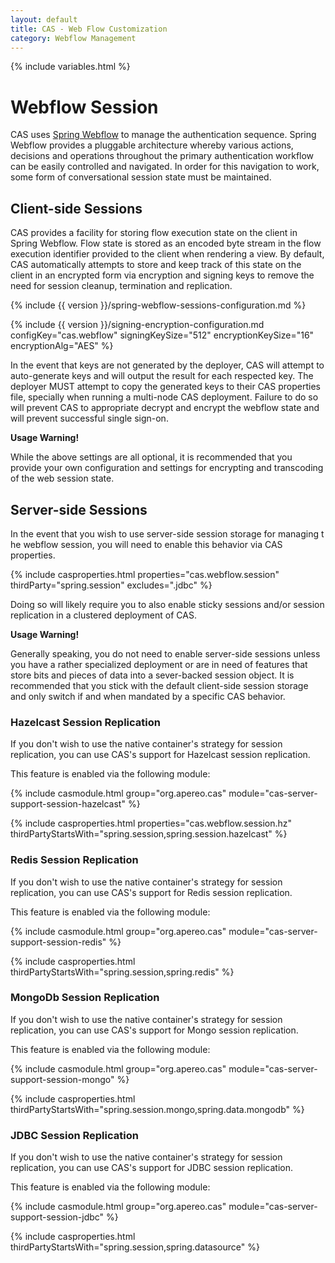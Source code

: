 ```yaml
---
layout: default
title: CAS - Web Flow Customization
category: Webflow Management
---
```


{% include variables.html %}

# Webflow Session

CAS uses [Spring Webflow](https://github.com/spring-projects/spring-webflow) to manage the
authentication sequence. Spring Webflow provides a pluggable architecture whereby various actions,
decisions and operations throughout the primary authentication workflow can be easily controlled
and navigated. In order for this navigation to work, some form of conversational session state must be maintained.

## Client-side Sessions

CAS provides a facility for storing flow execution state on the client in Spring Webflow. Flow state is stored as an encoded byte
stream in the flow execution identifier provided to the client when rendering a view. By default, CAS automatically attempts to store
and keep track of this state on the client in an encrypted form via encryption and signing keys
to remove the need for session cleanup, termination and replication.

{% include {{ version }}/spring-webflow-sessions-configuration.md %}

{% include {{ version }}/signing-encryption-configuration.md configKey="cas.webflow" signingKeySize="512" encryptionKeySize="16" encryptionAlg="AES" %}

In the event that keys are not generated by the deployer, CAS will attempt to auto-generate keys and will output
the result for each respected key. The deployer MUST attempt to copy the generated keys to 
their CAS properties file, specially when
running a multi-node CAS deployment. Failure to do so will prevent CAS
to appropriate decrypt and encrypt the webflow state and will prevent successful single sign-on.

<div class="alert alert-warning"><strong>Usage Warning!</strong><p>
While the above settings are all optional, it is recommended that you provide your own 
configuration and settings for encrypting and
transcoding of the web session state.</p></div>

## Server-side Sessions

In the event that you wish to use server-side session storage for managing t
he webflow session, you will need to enable this behavior
via CAS properties. 

{% include casproperties.html properties="cas.webflow.session" thirdParty="spring.session" excludes=".jdbc" %}

Doing so will likely require you to also enable sticky sessions and/or session replication in a clustered deployment of CAS.

<div class="alert alert-warning"><strong>Usage Warning!</strong><p>
Generally speaking, you do not need to enable server-side sessions unless you have a 
rather specialized deployment or are in need of features that store bits and pieces 
of data into a sever-backed session object. It is recommended that you stick with 
the default client-side session storage and only switch if and when mandated by a specific CAS behavior.</p></div>

### Hazelcast Session Replication

If you don't wish to use the native container's strategy for session replication,
you can use CAS's support for Hazelcast session replication.

This feature is enabled via the following module:

{% include casmodule.html group="org.apereo.cas" module="cas-server-support-session-hazelcast" %}

{% include casproperties.html 
properties="cas.webflow.session.hz" 
thirdPartyStartsWith="spring.session,spring.session.hazelcast" %}

### Redis Session Replication

If you don't wish to use the native container's strategy for session replication,
you can use CAS's support for Redis session replication.

This feature is enabled via the following module:

{% include casmodule.html group="org.apereo.cas" module="cas-server-support-session-redis" %}

{% include casproperties.html 
thirdPartyStartsWith="spring.session,spring.redis" %}

### MongoDb Session Replication

If you don't wish to use the native container's strategy for session replication,
you can use CAS's support for Mongo session replication.

This feature is enabled via the following module:

{% include casmodule.html group="org.apereo.cas" module="cas-server-support-session-mongo" %}

{% include casproperties.html 
thirdPartyStartsWith="spring.session.mongo,spring.data.mongodb" %}

### JDBC Session Replication

If you don't wish to use the native container's strategy for session replication,
you can use CAS's support for JDBC session replication.

This feature is enabled via the following module:

{% include casmodule.html group="org.apereo.cas" module="cas-server-support-session-jdbc" %}

{% include casproperties.html 
thirdPartyStartsWith="spring.session,spring.datasource" %}


